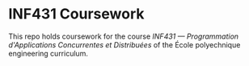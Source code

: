 # INF431 Coursework

This repo holds coursework for the course _INF431 — Programmation d'Applications Concurrentes et Distribuées_ of the École polyechnique engineering curriculum.

